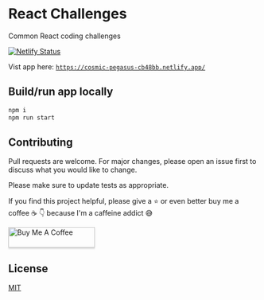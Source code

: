 # React Challenges

Common React coding challenges

[![Netlify Status](https://api.netlify.com/api/v1/badges/57f566db-813e-403f-b4b7-820439b439ca/deploy-status)](https://app.netlify.com/sites/cosmic-pegasus-cb48bb/deploys)

Vist app here: [`https://cosmic-pegasus-cb48bb.netlify.app/`](https://cosmic-pegasus-cb48bb.netlify.app/)

## Build/run app locally

```bash
npm i
npm run start
```

## Contributing

Pull requests are welcome. For major changes, please open an issue first to discuss what you would like to change.

Please make sure to update tests as appropriate.

If you find this project helpful, please give a :star: or even better buy me a coffee :coffee: :point_down: because I'm a caffeine addict :sweat_smile:

<a href="https://www.buymeacoffee.com/matlau" target="_blank"><img src="https://www.buymeacoffee.com/assets/img/custom_images/orange_img.png" alt="Buy Me A Coffee" style="height: 41px !important;width: 174px !important;box-shadow: 0px 3px 2px 0px rgba(190, 190, 190, 0.5) !important;-webkit-box-shadow: 0px 3px 2px 0px rgba(190, 190, 190, 0.5) !important;" ></a>

## License

[MIT](https://choosealicense.com/licenses/mit/)
